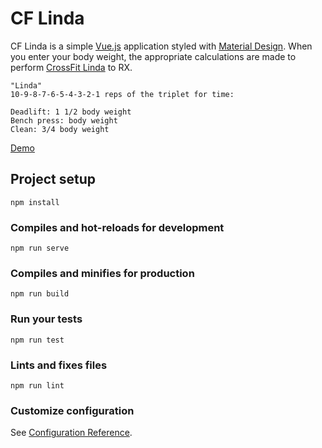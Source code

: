 # CF Linda

CF Linda is a simple [Vue.js](https://vuejs.org/) application styled with [Material Design](https://vuematerial.io/).  When you enter your body weight, the appropriate calculations are made to perform [CrossFit Linda](https://www.crossfit.com/workout/2003/07/05#/comments) to RX.

```
"Linda"
10-9-8-7-6-5-4-3-2-1 reps of the triplet for time:

Deadlift: 1 1/2 body weight
Bench press: body weight
Clean: 3/4 body weight
```
[Demo](https://jeffholst.github.io/cf-linda/)

## Project setup
```
npm install
```

### Compiles and hot-reloads for development
```
npm run serve
```

### Compiles and minifies for production
```
npm run build
```

### Run your tests
```
npm run test
```

### Lints and fixes files
```
npm run lint
```

### Customize configuration
See [Configuration Reference](https://cli.vuejs.org/config/).
